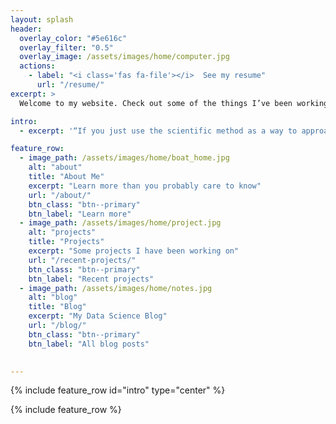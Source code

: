 ```yaml
---
layout: splash
header:
  overlay_color: "#5e616c"
  overlay_filter: "0.5"
  overlay_image: /assets/images/home/computer.jpg
  actions:
    - label: "<i class='fas fa-file'></i>  See my resume"
      url: "/resume/"
excerpt: >
  Welcome to my website. Check out some of the things I’ve been working on recently, and feel free to contact me if you have any questions.<br />

intro:  
  - excerpt: '“If you just use the scientific method as a way to approach data-intensive projects, I think you’re more apt to be successful with your outcome.” *-* *Bob Hayes*'

feature_row:
  - image_path: /assets/images/home/boat_home.jpg
    alt: "about"
    title: "About Me"
    excerpt: "Learn more than you probably care to know"
    url: "/about/"
    btn_class: "btn--primary"
    btn_label: "Learn more"
  - image_path: /assets/images/home/project.jpg
    alt: "projects"
    title: "Projects"
    excerpt: "Some projects I have been working on"
    url: "/recent-projects/"
    btn_class: "btn--primary"
    btn_label: "Recent projects"
  - image_path: /assets/images/home/notes.jpg
    alt: "blog"
    title: "Blog"
    excerpt: "My Data Science Blog"
    url: "/blog/"
    btn_class: "btn--primary"
    btn_label: "All blog posts"

	
---
```


{% include feature_row id="intro" type="center" %}

{% include feature_row %}
